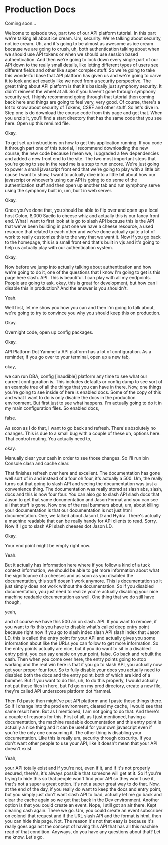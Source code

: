 # Production Docs

Coming soon...

Welcome to episode two, part two of our API platform tutorial. In this part we're talking all about ice cream. Um, security. We're talking about security, not ice cream. Uh, and it's going to be almost as awesome as ice cream because we are going to crush, uh, both authentication talking about when we should use API tokens or when we should use session based authentication. And then we're going to lock down every single part of our API down to the really small details, like letting different types of users see different fields and other like super complex stuff. So we're going to take this wonderful base that API platform has given us and we're going to carve it to look and act exactly like we need from a security perspective. The great thing about API platform is that it's basically just symphony security. It didn't reinvent the wheel at all. So if you haven't gone through symphony security yet, I highly recommend going through that tutorial then coming back here and things are going to feel very, very good. Of course, there's a lot to know about security of Tokens, CSRF and other stuff. So let's dive in. Step one is do download the course code from this page and get that. When you unzip it, you'll find a start directory that has the same code that you see here. Open up this remi.md file.

Okay.

To get set up instructions on how to get this application running. If you code it through part one of this tutorial, I recommend downloading the new course, the new code because I mean we, I upgraded a few dependencies and added a new front end to the site. The two most important steps that you're going to see in the read me is a step to run encore. We're just going to power a small javascript front end that we're going to play with a little bit cause I want to show, I want to actually dive into a little bit about how our javascript or whoever's using our API is going to do some of the authentication stuff and then open up another tab and run symphony serve using the symphony built in, um, built in web server.

Okay.

Once you've done that, you should be able to flip over and open up a local host Colon, 8,000 Saeilo to cheese whiz and actually this is our fancy front end. What I want to first look at is go to slash API because this is the API that we've been building in part one we have a cheese resource, a used resource that related to each other and we've done actually quite a lot of work to really customize this to the way that we want it. Now if you go back to the homepage, this is a small front end that's built in vjs and it's going to help us actually play with our authentication system.

Okay.

Now before we jump into actually talking about authentication and how we're going to do it, one of the questions that I know I'm going to get is this page here slash. API. This is beautiful. I can play with all my endpoints. People are going to ask, okay, this is great for development, but how can I disable this in production? And the answer is you shouldn't.

Yeah.

Well first, let me show you how you can and then I'm going to talk about, we're going to try to convince you why you should keep this on production.

Okay.

Overnight code, open up config packages.

Okay.

API Platform Dot Yammel a API platform has a lot of configuration. As a reminder, if you go over to your terminal, open up a new tab,

okay,

we can run DBA, config [inaudible] platform any time to see what our current configuration is. This includes defaults or config dump to see sort of an example tree of all the things that you can have in there. Now, one things you're going to see inside of here is enabled docs. Some of the copy of this and what I want to do is only disable the docs in the production environment. But first just to see what happens. I'm actually going to do it in my main configuration files. So enabled docs,

false.

As soon as I do that, I want to go back and refresh. There's absolutely no changes. This is due to a small bug with a couple of these uh, options here. That control routing. You actually need to,

okay.

Manually clear your cash in order to see those changes. So I'll run bin Console clash and cache clear.

That finishes refresh over here and excellent. The documentation has gone well sort of in and instead of a four oh four, it's actually a 500. Um, the really turns out that going to slash API and seeing the documentation was just a convenience thing. The documentation was really stored at slash abs, slash, docs and this is now four four. You can also go to slash API slash docs that Jason to get that same documentation and Jason Format and you can see all that stuff is gone. Now one of the real bummers about, um, about killing your documentation is that our documentation is not just html documentation. One, we talked about Jason LD and Hydra. There's actually a machine readable that can be really handy for API clients to read. Sorry. Now if I go to slash API slash cheeses dot Jason LD.

Okay.

Your end point might be empty right now.

Yeah.

But it actually has information here where if you follow a kind of a tuck context information, we should be able to get more information about what the significance of a cheeses and as soon as you disabled the documentation, this stuff doesn't work anymore. This is documentation so it just simply does not work without the documentation. So if you disabled documentation, you just need to realize you're actually disabling your nice machine readable documentation as well. One thing that we do still have though,

yeah,

and of course we have this 500 air on slash. API. If you want to remove, if you want to fix this you have to disable what's called deep entry point because right now if you go to slash index slash API slash index that Jason LD, this is called the entry point for your API and actually gives you some information about like the URLs you can follow to get more information. So the entry points actually are nice, but if you do want to sit in a disabled entry point, you can say enable on your point, false. Go back and rebuilt the cash. Then when you come over here, the entry points going to stop working and the real win here is that if you go to slash API, you actually now get your proper four four. So to fully disable your docs you actually need to disabled both the docs and the entry point, both of which are kind of a bummer. But if you want to do this, uh, to do this properly, I would actually not put these files in here, but I'd go on my prod directory, create a new file, they're called API underscore platform dot Yammel.

Then I'd paste then might've put API platform and I paste those things there. So if I change into the prod environment, cleared my cache, I would see that same result here. But as I mentioned, I am not going to do that. And there's a couple of reasons for this. First of all, as I just mentioned, having a documentation, the machine readable documentation and this entry point is actually a nice thing and it can be useful for your own javascript even if you're the only one consuming it. The other thing is disabling your documentation. Like this is really um, security through obscurity. If you don't want other people to use your API, like it doesn't mean that your API doesn't exist.

Yeah,

your API totally exist and if you're not, even if it, and if it's not properly secured, there's, it's always possible that someone will get at it. So if you're trying to hide this so that people won't find your API so they won't use it, that's not a super a great option. It's not a super great way to do that. Now, at the end of the day, if you really do want to keep the docs and entry point, but you simply just don't want slash API to load, actually let me go back and clear the cache again so we get that back in the Dev environment. Another option is that you could create an event. Nope, I still got an air there. Kept clearing cash again. There we go. Um, you could create an event subscriber on colonel that request and if the URL slash API and the format is html, then you can hide this page. Not. The reason it's not that easy is because it's really goes against the concept of having this API that has all this machine read of that condition. Anyways, do you have any questions about that? Let me know. Let's go.